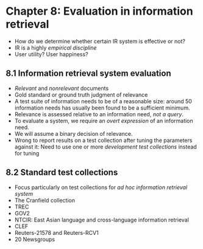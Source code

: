 # Chapter 8: Evaluation in information retrieval

- How do we determine whether certain IR system is effective or not?
- IR is a highly *empirical discipline*
- User utility? User happiness?

## 8.1 Information retrieval system evaluation

- *Relevant* and *nonrelevant* documents
- Gold standard or ground truth judgment of relevance
- A test suite of information needs to be of a reasonable size: around 50 information needs has usually been found to be a sufficient minimum.
- Relevance is assessed relative to an information need, *not a query*.
- To evaluate a system, we require an *overt expression* of an information need.
- We will assume a binary decision of relevance.
- Wrong to report results on a test collection after tuning the parameters against it: Need to use one or more *development test collections* instead for tuning

## 8.2 Standard test collections

- Focus particularly on test collections for *ad hoc information retrieval system*
- The Cranfield collection
- TREC
- GOV2
- NTCIR: East Asian language and cross-language information retrieval
- CLEF
- Reuters-21578 and Reuters-RCV1
- 20 Newsgroups

